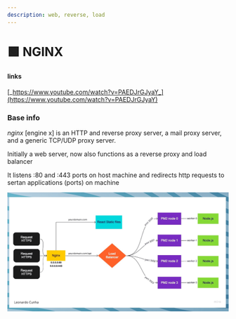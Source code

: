 ```yaml
---
description: web, reverse, load
---
```


# 🟩 NGINX

#### links

[_https://www.youtube.com/watch?v=PAEDJrGJyaY_](https://www.youtube.com/watch?v=PAEDJrGJyaY)

### Base info

_nginx_ \[engine x] is an HTTP and reverse proxy server, a mail proxy server, and a generic TCP/UDP proxy server.

Initially a web server, now also functions as a reverse proxy and load balancer

It listens :80 and :443 ports on host machine and redirects http requests to sertan applications (ports) on machine

![](../../aaa-assets/nginx-1.jpeg)
